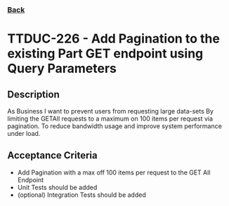 ### [Back](../README.md)

TTDUC-226 - Add Pagination to the existing Part GET endpoint using Query Parameters
============

## Description
As Business I want to prevent users from requesting large data-sets
By limiting the GETAll requests to a maximum on 100 items per request via pagination.
To reduce bandwidth usage and improve system performance under load.

## Acceptance Criteria
- Add Pagination with a max off 100 items per request to the GET All Endpoint
- Unit Tests should be added
- (optional) Integration Tests should be added
